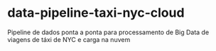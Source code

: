 # data-pipeline-taxi-nyc-cloud
Pipeline de dados ponta a ponta para processamento de Big Data de viagens de táxi de NYC e carga na nuvem
